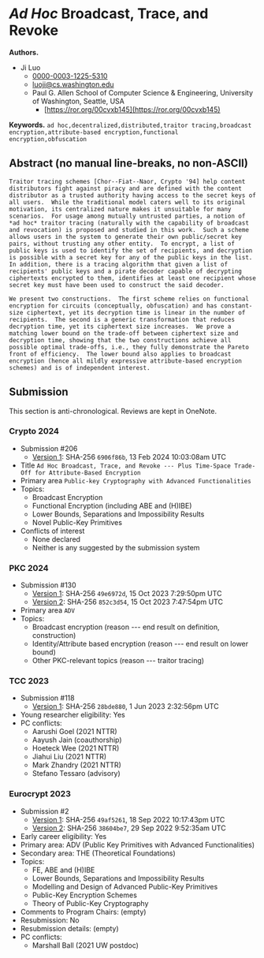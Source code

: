 # *Ad Hoc* Broadcast, Trace, and Revoke

**Authors.**

- Ji Luo
  - [0000-0003-1225-5310](https://orcid.org/0000-0003-1225-5310)
  - [luoji@cs.washington.edu](mailto:luoji@cs.washington.edu)
  - Paul G. Allen School of Computer Science & Engineering,
    University of Washington, Seattle, USA
    - [https://ror.org/00cvxb145](https://ror.org/00cvxb145)

**Keywords.** `ad hoc,decentralized,distributed,traitor tracing,broadcast encryption,attribute-based encryption,functional encryption,obfuscation`

## Abstract (no manual line-breaks, no non-ASCII)

```text
Traitor tracing schemes [Chor--Fiat--Naor, Crypto '94] help content distributors fight against piracy and are defined with the content distributor as a trusted authority having access to the secret keys of all users.  While the traditional model caters well to its original motivation, its centralized nature makes it unsuitable for many scenarios.  For usage among mutually untrusted parties, a notion of *ad hoc* traitor tracing (naturally with the capability of broadcast and revocation) is proposed and studied in this work.  Such a scheme allows users in the system to generate their own public/secret key pairs, without trusting any other entity.  To encrypt, a list of public keys is used to identify the set of recipients, and decryption is possible with a secret key for any of the public keys in the list.  In addition, there is a tracing algorithm that given a list of recipients' public keys and a pirate decoder capable of decrypting ciphertexts encrypted to them, identifies at least one recipient whose secret key must have been used to construct the said decoder.

We present two constructions.  The first scheme relies on functional encryption for circuits (conceptually, obfuscation) and has constant-size ciphertext, yet its decryption time is linear in the number of recipients.  The second is a generic transformation that reduces decryption time, yet its ciphertext size increases.  We prove a matching lower bound on the trade-off between ciphertext size and decryption time, showing that the two constructions achieve all possible optimal trade-offs, i.e., they fully demonstrate the Pareto front of efficiency.  The lower bound also applies to broadcast encryption (hence all mildly expressive attribute-based encryption schemes) and is of independent interest.

```

## Submission

This section is anti-chronological. Reviews are kept in OneNote.

### Crypto 2024

- Submission #206
  - [Version 1](../paper.pdf/c24-ver1.pdf): SHA-256 `6906f86b`, 13 Feb 2024 10:03:08am UTC
- Title `Ad Hoc Broadcast, Trace, and Revoke --- Plus Time-Space Trade-Off for Attribute-Based Encryption`
- Primary area `Public-key Cryptography with Advanced Functionalities`
- Topics:
  - Broadcast Encryption
  - Functional Encryption (including ABE and (H)IBE)
  - Lower Bounds, Separations and Impossibility Results
  - Novel Public-Key Primitives
- Conflicts of interest
  - None declared
  - Neither is any suggested by the submission system

### PKC 2024

- Submission #130
  - [Version 1](../paper.pdf/pkc24-ver1.pdf): SHA-256 `49e6972d`, 15 Oct 2023 7:29:50pm UTC
  - [Version 2](../paper.pdf/pkc24-ver2.pdf): SHA-256 `852c3d54`, 15 Oct 2023 7:47:54pm UTC
- Primary area `ADV`
- Topics:
  - Broadcast encryption (reason --- end result on definition, construction)
  - Identity/Attribute based encryption (reason --- end result on lower bound)
  - Other PKC-relevant topics (reason --- traitor tracing)

### TCC 2023

- Submission #118
  - [Version 1](../paper.pdf/tcc23-ver1.pdf): SHA-256 `28bde880`, 1 Jun 2023 2:32:56pm UTC
- Young researcher eligibility: Yes
- PC conflicts:
  - Aarushi Goel (2021 NTTR)
  - Aayush Jain (coauthorship)
  - Hoeteck Wee (2021 NTTR)
  - Jiahui Liu (2021 NTTR)
  - Mark Zhandry (2021 NTTR)
  - Stefano Tessaro (advisory)

### Eurocrypt 2023

- Submission #2
  - [Version 1](../paper.pdf/ec23-ver1.pdf): SHA-256 `49af5261`, 18 Sep 2022 10:17:43pm UTC
  - [Version 2](../paper.pdf/ec23-ver2.pdf): SHA-256 `38604be7`, 29 Sep 2022 9:52:35am UTC
- Early career eligibility: Yes
- Primary area: ADV (Public Key Primitives with Advanced Functionalities)
- Secondary area: THE (Theoretical Foundations)
- Topics:
  - FE, ABE and (H)IBE
  - Lower Bounds, Separations and Impossibility Results
  - Modelling and Design of Advanced Public-Key Primitives
  - Public-Key Encryption Schemes
  - Theory of Public-Key Cryptography
- Comments to Program Chairs: (empty)
- Resubmission: No
- Resubmission details: (empty)
- PC conflicts:
  - Marshall Ball (2021 UW postdoc)

